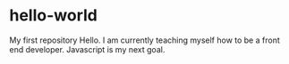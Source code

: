 # hello-world
My first repository 
Hello. I am currently teaching myself how to be a front end developer. Javascript is my next goal.
